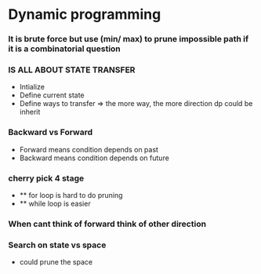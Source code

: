 # Dynamic programming
### It is brute force but use (min/ max) to prune impossible path if it is a combinatorial question
### IS ALL ABOUT STATE TRANSFER
- Intialize
- Define current state
- Define ways to transfer => the more way, the more direction dp could be inherit
### Backward vs Forward
- Forward means condition depends on past
- Backward means condition depends on future
### cherry pick 4 stage
- ** for loop is hard to do pruning
- ** while loop is easier
### When cant think of forward think of other direction
### Search on state vs space
- could prune the space
